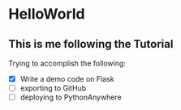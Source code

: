 # HelloWorld
## This is me following the Tutorial

Trying to accomplish the following:
- [x] Write a demo code on Flask
- [ ] exporting to GitHub
- [ ] deploying to PythonAnywhere
